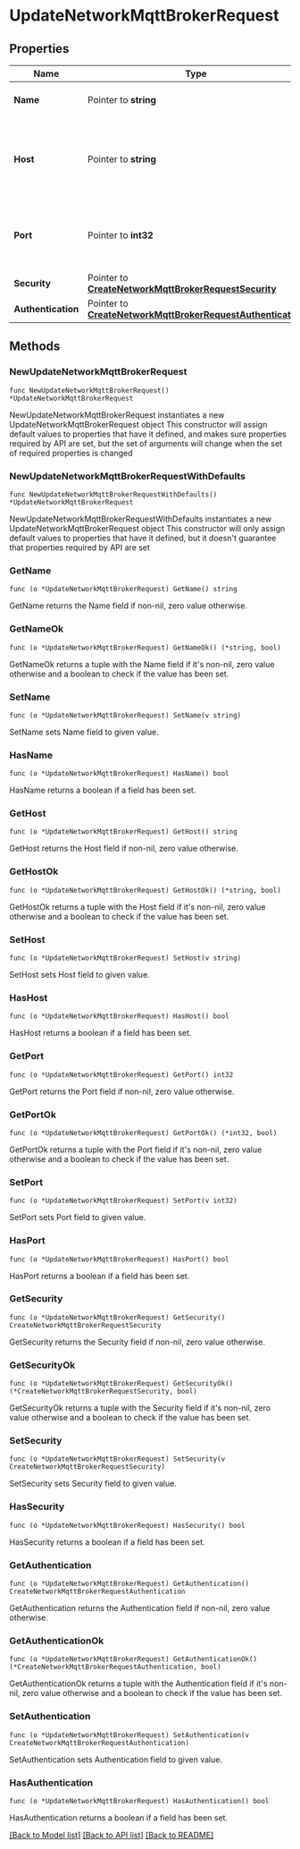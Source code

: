 # UpdateNetworkMqttBrokerRequest

## Properties

Name | Type | Description | Notes
------------ | ------------- | ------------- | -------------
**Name** | Pointer to **string** | Name of the MQTT broker. | [optional] 
**Host** | Pointer to **string** | Host name/IP address where the MQTT broker runs. | [optional] 
**Port** | Pointer to **int32** | Host port though which the MQTT broker can be reached. | [optional] 
**Security** | Pointer to [**CreateNetworkMqttBrokerRequestSecurity**](CreateNetworkMqttBrokerRequestSecurity.md) |  | [optional] 
**Authentication** | Pointer to [**CreateNetworkMqttBrokerRequestAuthentication**](CreateNetworkMqttBrokerRequestAuthentication.md) |  | [optional] 

## Methods

### NewUpdateNetworkMqttBrokerRequest

`func NewUpdateNetworkMqttBrokerRequest() *UpdateNetworkMqttBrokerRequest`

NewUpdateNetworkMqttBrokerRequest instantiates a new UpdateNetworkMqttBrokerRequest object
This constructor will assign default values to properties that have it defined,
and makes sure properties required by API are set, but the set of arguments
will change when the set of required properties is changed

### NewUpdateNetworkMqttBrokerRequestWithDefaults

`func NewUpdateNetworkMqttBrokerRequestWithDefaults() *UpdateNetworkMqttBrokerRequest`

NewUpdateNetworkMqttBrokerRequestWithDefaults instantiates a new UpdateNetworkMqttBrokerRequest object
This constructor will only assign default values to properties that have it defined,
but it doesn't guarantee that properties required by API are set

### GetName

`func (o *UpdateNetworkMqttBrokerRequest) GetName() string`

GetName returns the Name field if non-nil, zero value otherwise.

### GetNameOk

`func (o *UpdateNetworkMqttBrokerRequest) GetNameOk() (*string, bool)`

GetNameOk returns a tuple with the Name field if it's non-nil, zero value otherwise
and a boolean to check if the value has been set.

### SetName

`func (o *UpdateNetworkMqttBrokerRequest) SetName(v string)`

SetName sets Name field to given value.

### HasName

`func (o *UpdateNetworkMqttBrokerRequest) HasName() bool`

HasName returns a boolean if a field has been set.

### GetHost

`func (o *UpdateNetworkMqttBrokerRequest) GetHost() string`

GetHost returns the Host field if non-nil, zero value otherwise.

### GetHostOk

`func (o *UpdateNetworkMqttBrokerRequest) GetHostOk() (*string, bool)`

GetHostOk returns a tuple with the Host field if it's non-nil, zero value otherwise
and a boolean to check if the value has been set.

### SetHost

`func (o *UpdateNetworkMqttBrokerRequest) SetHost(v string)`

SetHost sets Host field to given value.

### HasHost

`func (o *UpdateNetworkMqttBrokerRequest) HasHost() bool`

HasHost returns a boolean if a field has been set.

### GetPort

`func (o *UpdateNetworkMqttBrokerRequest) GetPort() int32`

GetPort returns the Port field if non-nil, zero value otherwise.

### GetPortOk

`func (o *UpdateNetworkMqttBrokerRequest) GetPortOk() (*int32, bool)`

GetPortOk returns a tuple with the Port field if it's non-nil, zero value otherwise
and a boolean to check if the value has been set.

### SetPort

`func (o *UpdateNetworkMqttBrokerRequest) SetPort(v int32)`

SetPort sets Port field to given value.

### HasPort

`func (o *UpdateNetworkMqttBrokerRequest) HasPort() bool`

HasPort returns a boolean if a field has been set.

### GetSecurity

`func (o *UpdateNetworkMqttBrokerRequest) GetSecurity() CreateNetworkMqttBrokerRequestSecurity`

GetSecurity returns the Security field if non-nil, zero value otherwise.

### GetSecurityOk

`func (o *UpdateNetworkMqttBrokerRequest) GetSecurityOk() (*CreateNetworkMqttBrokerRequestSecurity, bool)`

GetSecurityOk returns a tuple with the Security field if it's non-nil, zero value otherwise
and a boolean to check if the value has been set.

### SetSecurity

`func (o *UpdateNetworkMqttBrokerRequest) SetSecurity(v CreateNetworkMqttBrokerRequestSecurity)`

SetSecurity sets Security field to given value.

### HasSecurity

`func (o *UpdateNetworkMqttBrokerRequest) HasSecurity() bool`

HasSecurity returns a boolean if a field has been set.

### GetAuthentication

`func (o *UpdateNetworkMqttBrokerRequest) GetAuthentication() CreateNetworkMqttBrokerRequestAuthentication`

GetAuthentication returns the Authentication field if non-nil, zero value otherwise.

### GetAuthenticationOk

`func (o *UpdateNetworkMqttBrokerRequest) GetAuthenticationOk() (*CreateNetworkMqttBrokerRequestAuthentication, bool)`

GetAuthenticationOk returns a tuple with the Authentication field if it's non-nil, zero value otherwise
and a boolean to check if the value has been set.

### SetAuthentication

`func (o *UpdateNetworkMqttBrokerRequest) SetAuthentication(v CreateNetworkMqttBrokerRequestAuthentication)`

SetAuthentication sets Authentication field to given value.

### HasAuthentication

`func (o *UpdateNetworkMqttBrokerRequest) HasAuthentication() bool`

HasAuthentication returns a boolean if a field has been set.


[[Back to Model list]](../README.md#documentation-for-models) [[Back to API list]](../README.md#documentation-for-api-endpoints) [[Back to README]](../README.md)


